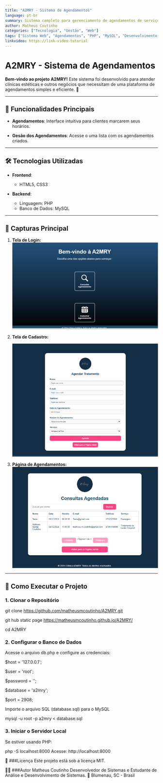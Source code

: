 ```yaml
---
title: "A2MRY - Sistema de Agendamentos"
language: pt-br
summary: Sistema completo para gerenciamento de agendamentos de serviços estéticos.
author: Matheus Coutinho
categories: ["Tecnologia", "Gestão", "Web"]
tags: ["Sistema Web", "Agendamentos", "PHP", "MySQL", "Desenvolvimento Web"]
linkvideo: https://link-video-tutorial
---
```


# A2MRY - Sistema de Agendamentos

**Bem-vindo ao projeto A2MRY!** Este sistema foi desenvolvido para atender clínicas estéticas e outros negócios que necessitam de uma plataforma de agendamentos simples e eficiente. 🚀

---

## 🌟 **Funcionalidades Principais**

- **Agendamentos**: Interface intuitiva para clientes marcarem seus horários.

- **Gesão dos Agendamentos**: Acesse o uma lista com os agendamentos criados.

---

## 🛠️ **Tecnologias Utilizadas**

- **Frontend**:  
  - HTML5, CSS3
  
- **Backend**:  
  - Linguagem: PHP  
  - Banco de Dados: MySQL  

---

## 📸 **Capturas Principal**

1. **Tela de Login:**
   ![Tela de Inicio](imagens/screenshots/principal.png)

2. **Tela de Cadastro:**
   
   ![Cadastro de Agendamentos](imagens/screenshots/cadastro.png)

3. **Página de Agendamentos:**
   ![Consuta de Agendamentos](imagens/screenshots/agendas.png)

---

## 🚀 **Como Executar o Projeto**

### 1. Clonar o Repositório



git clone https://github.com/matheusmcoutinho/A2MRY.git

git hub static page https://matheusmcoutinho.github.io/A2MRY/

cd A2MRY

### 2. Configurar o Banco de Dados
Acesse o arquivo db.php e configure as credenciais:

$host = '127.0.0.1';

$user = 'root';

$password = '';

$database = 'a2mry';

$port = 2908;

Importe o arquivo SQL (database.sql) para o MySQL

mysql -u root -p a2mry < database.sql

### 3. Iniciar o Servidor Local

Se estiver usando PHP:

php -S localhost:8000
Acesse: http://localhost:8000


📝 ###Licença
Este projeto está sob a licença MIT.

👨‍💻 ###Autor
Matheus Coutinho
Desenvolvedor de Sistemas e Estudante de Análise e Desenvolvimento de Sistemas.
📍 Blumenau, SC - Brasil

```bash

